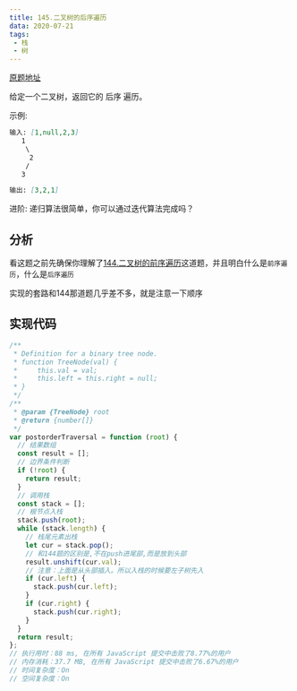 ```yaml
---
title: 145.二叉树的后序遍历
data: 2020-07-21
tags: 
 - 栈
 - 树
---
```

[原题地址](https://leetcode-cn.com/problems/binary-tree-postorder-traversal/)

给定一个二叉树，返回它的 后序 遍历。

示例:
```md
输入: [1,null,2,3]  
   1
    \
     2
    /
   3 

输出: [3,2,1]
```
进阶: 递归算法很简单，你可以通过迭代算法完成吗？

## 分析
看这题之前先确保你理解了[144.二叉树的前序遍历](./144.二叉树的前序遍历)这道题，并且明白什么是`前序遍历`，什么是`后序遍历`

实现的套路和144那道题几乎差不多，就是注意一下顺序

## 实现代码
```js
/**
 * Definition for a binary tree node.
 * function TreeNode(val) {
 *     this.val = val;
 *     this.left = this.right = null;
 * }
 */
/**
 * @param {TreeNode} root
 * @return {number[]}
 */
var postorderTraversal = function (root) {
  // 结果数组
  const result = [];
  // 边界条件判断
  if (!root) {
    return result;
  }
  // 调用栈
  const stack = [];
  // 根节点入栈
  stack.push(root);
  while (stack.length) {
    // 栈尾元素出栈
    let cur = stack.pop();
    // 和144题的区别是,不在push进尾部,而是放到头部
    result.unshift(cur.val);
    // 注意：上面是从头部插入。所以入栈的时候要左子树先入
    if (cur.left) {
      stack.push(cur.left);
    }
    if (cur.right) {
      stack.push(cur.right);
    }
  }
  return result;
};
// 执行用时：88 ms, 在所有 JavaScript 提交中击败了8.77%的用户
// 内存消耗：37.7 MB, 在所有 JavaScript 提交中击败了6.67%的用户
// 时间复杂度：On
// 空间复杂度：On
```